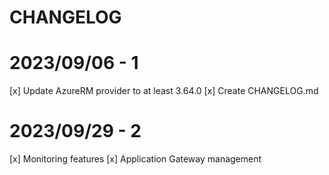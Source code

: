 # CHANGELOG

# 2023/09/06 - 1

[x] Update AzureRM provider to at least 3.64.0
[x] Create CHANGELOG.md

# 2023/09/29 - 2

[x] Monitoring features
[x] Application Gateway management
